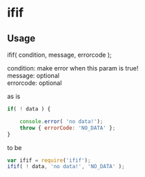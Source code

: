 # ifif


## Usage

ifif( condition, message, errorcode );  
  
  
condition: make error when this param is true!  
message: optional  
errorcode: optional  
  
as is
```javascript
if( ! data ) {

	console.error( 'no data!');
	throw { errorCode: 'NO_DATA' };
}
```

to be
```javascript
var ifif = require('ifif');
ifif( ! data, 'no data!', 'NO_DATA' );
```
